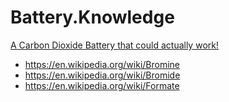 # Battery.Knowledge
[A Carbon Dioxide Battery that could actually work!](https://youtu.be/jAw8x94F0oI)
- https://en.wikipedia.org/wiki/Bromine
- https://en.wikipedia.org/wiki/Bromide
- https://en.wikipedia.org/wiki/Formate
